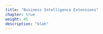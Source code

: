 ```yaml
---
title: "Business Intelligence Extensions"
chapter: true
weight: 45
description: "blah"
---
```







